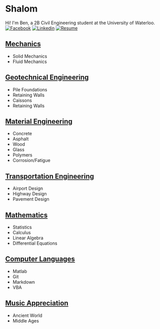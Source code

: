 # Shalom

Hi! I'm Ben, a 2B Civil Engineering student at the University of Waterloo. [![Facebook](https://i.imgur.com/ZEoTCsh.png?2)](https://www.facebook.com/ben.klassen.144) [![Linkedin](https://i.imgur.com/7l3FBqf.png?1)](https://www.linkedin.com/in/benklassen/) [![Resume](https://i.imgur.com/lUHpgw4.png?1)](http://google.ca)

## [Mechanics](mechanics/mechanicstitle.md)

- Solid Mechanics
- Fluid Mechanics

## [Geotechnical Engineering](geo/geotitle.md)

- Pile Foundations
- Retaining Walls
- Caissons
- Retaining Walls

## [Material Engineering](materials/materialstitle.md)

- Concrete
- Asphalt
- Wood
- Glass
- Polymers
- Corrosion/Fatigue

## [Transportation Engineering](transpo/transpotitle.md)

- Airport Design
- Highway Design
- Pavement Design

## [Mathematics](math/mathtitle.md)

- Statistics
- Calculus
- Linear Algebra
- Differential Equations

## [Computer Languages](computer/computertitle.md)

- Matlab
- Git
- Markdown
- VBA

## [Music Appreciation](music/musicappreciation.md)

- Ancient World
- Middle Ages
